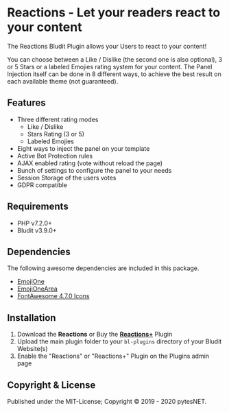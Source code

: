 Reactions - Let your readers react to your content
==================================================

The Reactions Bludit Plugin allows your Users to react to your content!

You can choose between a Like / Dislike (the second one is also optional), 3 or 5 Stars or a
labeled Emojies rating system for your content. The Panel Injection itself can be done in 8
different ways, to achieve the best result on each available theme (not guaranteed).

Features
--------
-   Three different rating modes
    -   Like / Dislike
    -   Stars Rating (3 or 5)
    -   Labeled Emojies
-   Eight ways to inject the panel on your template
-   Active Bot Protection rules
-   AJAX enabled rating (vote without reload the page)
-   Bunch of settings to configure the panel to your needs
-   Session Storage of the users votes
-   GDPR compatible

Requirements
------------
-   PHP v7.2.0+
-   Bludit v3.9.0+

Dependencies
------------
The following awesome dependencies are included in this package.

- [EmojiOne](https://github.com/joypixels/emojione)
- [EmojiOneArea](https://github.com/mervick/emojionearea)
- [FontAwesome 4.7.0 Icons](https://fontawesome.com/v4.7.0/)

Installation
------------
1. Download the **Reactions** or Buy the [**Reactions+**](https://gum.co/reactions-plus) Plugin
2. Upload the main plugin folder to your `bl-plugins` directory of your Bludit Website(s)
3. Enable the "Reactions" or "Reactions+" Plugin on the Plugins admin page

Copyright & License
-------------------
Published under the MIT-License; Copyright © 2019 - 2020 pytesNET.
